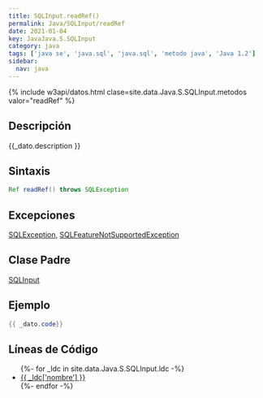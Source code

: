 ```yaml
---
title: SQLInput.readRef()
permalink: Java/SQLInput/readRef
date: 2021-01-04
key: JavaJava.S.SQLInput
category: java
tags: ['java se', 'java.sql', 'java.sql', 'metodo java', 'Java 1.2']
sidebar: 
  nav: java
---
```


{% include w3api/datos.html clase=site.data.Java.S.SQLInput.metodos valor="readRef" %}

## Descripción
{{_dato.description }}

## Sintaxis
~~~java
Ref readRef() throws SQLException
~~~

## Excepciones
[SQLException](/Java/SQLException/), [SQLFeatureNotSupportedException](/Java/SQLFeatureNotSupportedException/)

## Clase Padre
[SQLInput](/Java/SQLInput/)

## Ejemplo
~~~java
{{ _dato.code}}
~~~

## Líneas de Código
<ul>
{%- for _ldc in site.data.Java.S.SQLInput.ldc -%}
   <li>
       <a href="{{_ldc['url'] }}">{{ _ldc['nombre'] }}</a>
   </li>
{%- endfor -%}
</ul>
